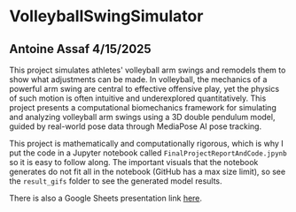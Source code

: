 # VolleyballSwingSimulator
## Antoine Assaf 4/15/2025

This project simulates athletes' volleyball arm swings and remodels them to show what adjustments can be made. In volleyball, the mechanics of a powerful arm swing are central to effective offensive play, yet the physics of such motion is often intuitive and underexplored quantitatively. This project presents a computational biomechanics framework for simulating and analyzing volleyball arm swings using a 3D double pendulum model, guided by real-world pose data through MediaPose AI pose tracking.

This project is mathematically and computationally rigorous, which is why I put the code in a Jupyter notebook called `FinalProjectReportAndCode.jpynb` so it is easy to follow along. The important visuals that the notebook generates do not fit all in the notebook (GitHub has a max size limit), so see the `result_gifs` folder to see the generated model results.

There is also a Google Sheets presentation link [here](https://docs.google.com/presentation/d/1ngkEj570Q9AR_ioHgSVsZ9D1tItXbXuEXXEPR8DTSe4/edit?usp=sharing).
